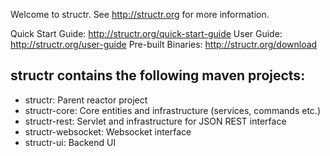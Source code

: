 Welcome to structr. See http://structr.org for more information.

Quick Start Guide: http://structr.org/quick-start-guide
User Guide: http://structr.org/user-guide
Pre-built Binaries: http://structr.org/download

<h2>structr contains the following maven projects:</h2>

<ul>
<li>structr: Parent reactor project
<li>structr-core: Core entities and infrastructure (services, commands etc.)
<li>structr-rest: Servlet and infrastructure for JSON REST interface
<li>structr-websocket: Websocket interface
<li>structr-ui: Backend UI
</ul>

